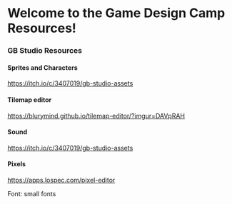# Welcome to the Game Design Camp Resources!



### GB Studio Resources

#### Sprites and Characters
https://itch.io/c/3407019/gb-studio-assets

#### Tilemap editor
https://blurymind.github.io/tilemap-editor/?imgur=DAVpRAH

#### Sound
https://itch.io/c/3407019/gb-studio-assets

#### Pixels
https://apps.lospec.com/pixel-editor

Font: small fonts
